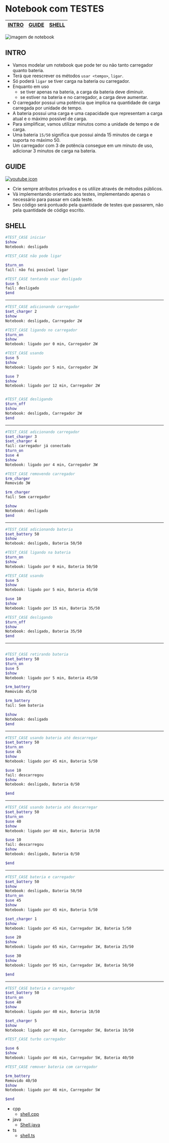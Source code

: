 # Notebook com TESTES

<!-- toch -->
[INTRO](#intro) | [GUIDE](#guide) | [SHELL](#shell)
-- | -- | --
<!-- toch -->

![imagem de notebook](https://raw.githubusercontent.com/qxcodepoo/arcade/master/base/charger/cover.jpg)

## INTRO

- Vamos modelar um notebook que pode ter ou não tanto carregador quanto bateria.
- Terá que reescrever os métodos `usar <tempo>`, `ligar`.
- Só poderá `ligar` se tiver carga na bateria ou carregador.
- Enquanto em uso
  - se tiver apenas na bateria, a carga da bateria deve diminuir.
  - se estiver na bateria e no carregador, a carga deve aumentar.
- O carregador possui uma potência que implica na quantidade de carga carregada por unidade de tempo.
- A bateria possui uma carga e uma capacidade que representam a carga atual e o máximo possível de carga.
- Para simplificar, vamos utilizar minutos como a unidade de tempo e de carga.
- Uma bateria `15/50` significa que possui ainda 15 minutos de carga e suporta no máximo 50.
- Um carregador com 3 de potência consegue em um minuto de uso, adicionar 3 minutos de carga na bateria.

## GUIDE

[![youtube icon](https://raw.githubusercontent.com/qxcodepoo/arcade/master/base/charger/../youguide.png)](https://youtu.be/2oyQq-h0kqY?si=8DQZV6mLYKNtd2jZ)


- Crie sempre atributos privados e os utilize através de métodos públicos.
- Vá implementando orientado aos testes, implementando apenas o necessário para passar em cada teste.
- Seu código será pontuado pela quantidade de testes que passarem, não pela quantidade de código escrito.

## SHELL

```bash
#TEST_CASE iniciar
$show
Notebook: desligado

#TEST_CASE não pode ligar

$turn_on
fail: não foi possível ligar

#TEST_CASE tentando usar desligado
$use 5
fail: desligado
$end
```

___

```bash
#TEST_CASE adicionando carregador
$set_charger 2
$show
Notebook: desligado, Carregador 2W

#TEST_CASE ligando no carregador
$turn_on
$show
Notebook: ligado por 0 min, Carregador 2W

#TEST_CASE usando
$use 5
$show
Notebook: ligado por 5 min, Carregador 2W

$use 7
$show
Notebook: ligado por 12 min, Carregador 2W


#TEST_CASE desligando
$turn_off
$show
Notebook: desligado, Carregador 2W
$end
```

___

```bash
#TEST_CASE adicionando carregador
$set_charger 3
$set_charger 4
fail: carregador já conectado
$turn_on
$use 4
$show
Notebook: ligado por 4 min, Carregador 3W

#TEST_CASE removendo carregador
$rm_charger
Removido 3W

$rm_charger
fail: Sem carregador

$show
Notebook: desligado
$end
```

___

```bash
#TEST_CASE adicionando bateria
$set_battery 50
$show
Notebook: desligado, Bateria 50/50

#TEST_CASE ligando na bateria
$turn_on
$show
Notebook: ligado por 0 min, Bateria 50/50

#TEST_CASE usando
$use 5
$show
Notebook: ligado por 5 min, Bateria 45/50

$use 10
$show
Notebook: ligado por 15 min, Bateria 35/50

#TEST_CASE desligando
$turn_off
$show
Notebook: desligado, Bateria 35/50
$end
```

___

```bash

#TEST_CASE retirando bateria
$set_battery 50
$turn_on
$use 5
$show
Notebook: ligado por 5 min, Bateria 45/50

$rm_battery
Removido 45/50

$rm_battery
fail: Sem bateria

$show
Notebook: desligado
$end
```

___

```bash
#TEST_CASE usando bateria até descarregar
$set_battery 50
$turn_on
$use 45
$show
Notebook: ligado por 45 min, Bateria 5/50

$use 10
fail: descarregou
$show
Notebook: desligado, Bateria 0/50

$end
```

___

```bash
#TEST_CASE usando bateria até descarregar
$set_battery 50
$turn_on
$use 40
$show
Notebook: ligado por 40 min, Bateria 10/50

$use 10
fail: descarregou
$show
Notebook: desligado, Bateria 0/50

$end
```

___

```bash
#TEST_CASE bateria e carregador
$set_battery 50
$show
Notebook: desligado, Bateria 50/50
$turn_on
$use 45
$show
Notebook: ligado por 45 min, Bateria 5/50

$set_charger 1
$show
Notebook: ligado por 45 min, Carregador 1W, Bateria 5/50

$use 20
$show
Notebook: ligado por 65 min, Carregador 1W, Bateria 25/50

$use 30
$show
Notebook: ligado por 95 min, Carregador 1W, Bateria 50/50

$end
```

___

```bash
#TEST_CASE bateria e carregador
$set_battery 50
$turn_on
$use 40
$show
Notebook: ligado por 40 min, Bateria 10/50

$set_charger 5
$show
Notebook: ligado por 40 min, Carregador 5W, Bateria 10/50

#TEST_CASE turbo carregador

$use 6
$show
Notebook: ligado por 46 min, Carregador 5W, Bateria 40/50

#TEST_CASE remover bateria com carregador

$rm_battery
Removido 40/50
$show
Notebook: ligado por 46 min, Carregador 5W

$end
```

<!-- links .cache/draft -->
- cpp
  - [shell.cpp](https://github.com/qxcodepoo/arcade/blob/master/base/charger/.cache/draft/cpp/shell.cpp)
- java
  - [Shell.java](https://github.com/qxcodepoo/arcade/blob/master/base/charger/.cache/draft/java/Shell.java)
- ts
  - [shell.ts](https://github.com/qxcodepoo/arcade/blob/master/base/charger/.cache/draft/ts/shell.ts)
<!-- links -->
